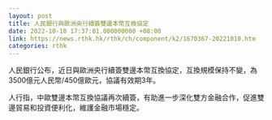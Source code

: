 ```yaml
---
layout: post
title: 人民銀行與歐洲央行續簽雙邊本幣互換協定
date: 2022-10-10 17:37:01.000000000 +08:00
link: https://news.rthk.hk/rthk/ch/component/k2/1670367-20221010.htm
categories: rthk
---
```


人民銀行公布，近日與歐洲央行續簽雙邊本幣互換協定，互換規模保持不變，為3500億元人民幣/450億歐元，協議有效期3年。

人行指，中歐雙邊本幣互換協議再次續簽，有助進一步深化雙方金融合作，促進雙邊貿易和投資便利化，維護金融市場穩定。
